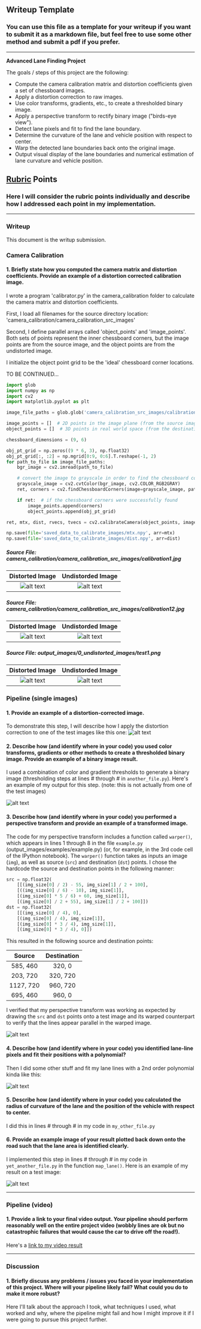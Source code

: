 ## Writeup Template

### You can use this file as a template for your writeup if you want to submit it as a markdown file, but feel free to use some other method and submit a pdf if you prefer.

---

**Advanced Lane Finding Project**

The goals / steps of this project are the following:

* Compute the camera calibration matrix and distortion coefficients given a set of chessboard images.
* Apply a distortion correction to raw images.
* Use color transforms, gradients, etc., to create a thresholded binary image.
* Apply a perspective transform to rectify binary image ("birds-eye view").
* Detect lane pixels and fit to find the lane boundary.
* Determine the curvature of the lane and vehicle position with respect to center.
* Warp the detected lane boundaries back onto the original image.
* Output visual display of the lane boundaries and numerical estimation of lane curvature and vehicle position.

[//]: # (Image References)

[image1]: ./examples/undistort_output.png "Undistorted"
[image2]: ./test_images/test1.jpg "Road Transformed"
[image3]: ./examples/binary_combo_example.jpg "Binary Example"
[image4]: ./examples/warped_straight_lines.jpg "Warp Example"
[image5]: ./examples/color_fit_lines.jpg "Fit Visual"
[image6]: ./examples/example_output.jpg "Output"
[video1]: ./project_video.mp4 "Video"

[image01]: ./camera_calibration/camera_calibration_src_images/calibration1.jpg "distorted chessboard"
[image02]: ./camera_calibration/camera_calibration_calibrated_images/calibration1.jpg "undistorted chessboard"
[image03]: ./camera_calibration/camera_calibration_src_images/calibration12.jpg "distorted chessboard"
[image04]: ./camera_calibration/camera_calibration_calibrated_images/calibration12.jpg "undistorted chessboard"
[image05]: ./test_images/test1.jpg
[image06]: ./output_images/0_undistorted_images/test1.png

## [Rubric](https://review.udacity.com/#!/rubrics/571/view) Points

### Here I will consider the rubric points individually and describe how I addressed each point in my implementation.  

---

### Writeup

This document is the writup submission.

### Camera Calibration

#### 1. Briefly state how you computed the camera matrix and distortion coefficients. Provide an example of a distortion corrected calibration image.
I wrote a program 'calibrator.py' in the camera_calibration folder to calculate the camera matrix and distortion coefficients.

First, I load all filenames for the source directory location: 'camera_calibration/camera_calibration_src_images'

Second, I define parallel arrays called 'object_points' and 'image_points'.
Both sets of points represent the inner chessboard corners, 
but the image points are from the source image, and the object points are from the undistorted image.

I initialize the object point grid to be the 'ideal' chessboard corner locations.

TO BE CONTINUED...

```python
import glob
import numpy as np
import cv2
import matplotlib.pyplot as plt

image_file_paths = glob.glob('camera_calibration_src_images/calibration*.jpg')

image_points = []  # 2D points in the image plane (from the source image)
object_points = []  # 3D points in real world space (from the destination image)

chessboard_dimensions = (9, 6)

obj_pt_grid = np.zeros((9 * 6, 3), np.float32)
obj_pt_grid[:, :2] = np.mgrid[0:9, 0:6].T.reshape(-1, 2)
for path_to_file in image_file_paths:
    bgr_image = cv2.imread(path_to_file)

    # convert the image to grayscale in order to find the chessboard corners
    grayscale_image = cv2.cvtColor(bgr_image, cv2.COLOR_RGB2GRAY)
    ret, corners = cv2.findChessboardCorners(image=grayscale_image, patternSize=chessboard_dimensions)

    if ret:  # if the chessboard corners were successfully found
        image_points.append(corners)
        object_points.append(obj_pt_grid)

ret, mtx, dist, rvecs, tvecs = cv2.calibrateCamera(object_points, image_points, grayscale_image.shape[::-1], None, None)

np.save(file='saved_data_to_calibrate_images/mtx.npy', arr=mtx)
np.save(file='saved_data_to_calibrate_images/dist.npy', arr=dist)
```

##### Source File: camera_calibration/camera_calibration_src_images/calibration1.jpg
Distorted Image             |  Undistorded Image
:-------------------------:|:-------------------------:
![alt text][image01]  |  ![alt text][image02]

##### Source File: camera_calibration/camera_calibration_src_images/calibration12.jpg
Distorted Image             |  Undistorded Image
:-------------------------:|:-------------------------:
![alt text][image03]  |  ![alt text][image04]

##### Source File: output_images/0_undistorted_images/test1.png
Distorted Image             |  Undistorded Image
:-------------------------:|:-------------------------:
![alt text][image05]  |  ![alt text][image06]
### Pipeline (single images)

#### 1. Provide an example of a distortion-corrected image.

To demonstrate this step, I will describe how I apply the distortion correction to one of the test images like this one:
![alt text][image2]

#### 2. Describe how (and identify where in your code) you used color transforms, gradients or other methods to create a thresholded binary image.  Provide an example of a binary image result.

I used a combination of color and gradient thresholds to generate a binary image (thresholding steps at lines # through # in `another_file.py`).  Here's an example of my output for this step.  (note: this is not actually from one of the test images)

![alt text][image3]

#### 3. Describe how (and identify where in your code) you performed a perspective transform and provide an example of a transformed image.

The code for my perspective transform includes a function called `warper()`, which appears in lines 1 through 8 in the file `example.py` (output_images/examples/example.py) (or, for example, in the 3rd code cell of the IPython notebook).  The `warper()` function takes as inputs an image (`img`), as well as source (`src`) and destination (`dst`) points.  I chose the hardcode the source and destination points in the following manner:

```python
src = np.float32(
    [[(img_size[0] / 2) - 55, img_size[1] / 2 + 100],
    [((img_size[0] / 6) - 10), img_size[1]],
    [(img_size[0] * 5 / 6) + 60, img_size[1]],
    [(img_size[0] / 2 + 55), img_size[1] / 2 + 100]])
dst = np.float32(
    [[(img_size[0] / 4), 0],
    [(img_size[0] / 4), img_size[1]],
    [(img_size[0] * 3 / 4), img_size[1]],
    [(img_size[0] * 3 / 4), 0]])
```

This resulted in the following source and destination points:

| Source        | Destination   | 
|:-------------:|:-------------:| 
| 585, 460      | 320, 0        | 
| 203, 720      | 320, 720      |
| 1127, 720     | 960, 720      |
| 695, 460      | 960, 0        |

I verified that my perspective transform was working as expected by drawing the `src` and `dst` points onto a test image and its warped counterpart to verify that the lines appear parallel in the warped image.

![alt text][image4]

#### 4. Describe how (and identify where in your code) you identified lane-line pixels and fit their positions with a polynomial?

Then I did some other stuff and fit my lane lines with a 2nd order polynomial kinda like this:

![alt text][image5]

#### 5. Describe how (and identify where in your code) you calculated the radius of curvature of the lane and the position of the vehicle with respect to center.

I did this in lines # through # in my code in `my_other_file.py`

#### 6. Provide an example image of your result plotted back down onto the road such that the lane area is identified clearly.

I implemented this step in lines # through # in my code in `yet_another_file.py` in the function `map_lane()`.  Here is an example of my result on a test image:

![alt text][image6]

---

### Pipeline (video)

#### 1. Provide a link to your final video output.  Your pipeline should perform reasonably well on the entire project video (wobbly lines are ok but no catastrophic failures that would cause the car to drive off the road!).

Here's a [link to my video result](./project_video.mp4)

---

### Discussion

#### 1. Briefly discuss any problems / issues you faced in your implementation of this project.  Where will your pipeline likely fail?  What could you do to make it more robust?

Here I'll talk about the approach I took, what techniques I used, what worked and why, where the pipeline might fail and how I might improve it if I were going to pursue this project further.  
